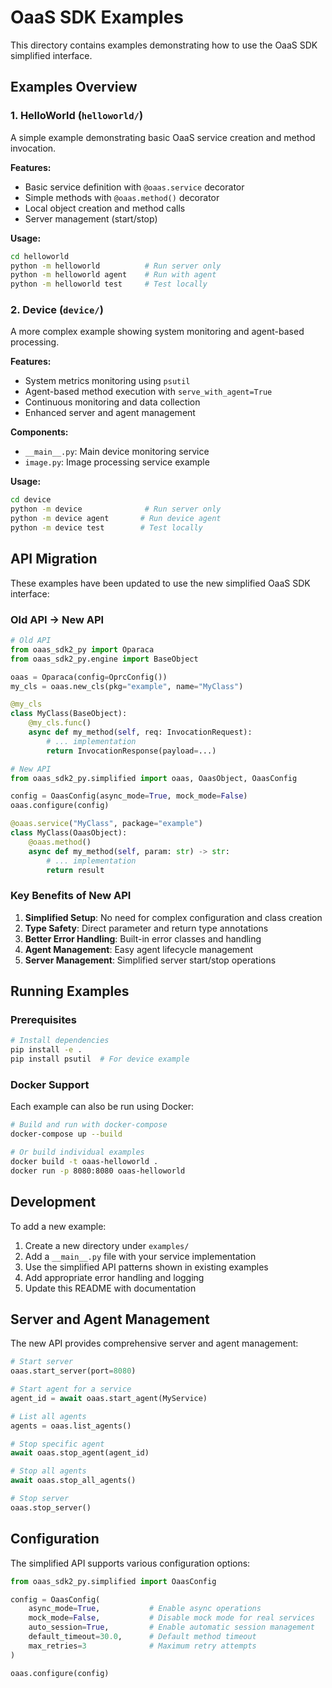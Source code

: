 # OaaS SDK Examples

This directory contains examples demonstrating how to use the OaaS SDK simplified interface.

## Examples Overview

### 1. HelloWorld (`helloworld/`)

A simple example demonstrating basic OaaS service creation and method invocation.

**Features:**
- Basic service definition with `@oaas.service` decorator
- Simple methods with `@oaas.method()` decorator
- Local object creation and method calls
- Server management (start/stop)

**Usage:**
```bash
cd helloworld
python -m helloworld          # Run server only
python -m helloworld agent    # Run with agent
python -m helloworld test     # Test locally
```

### 2. Device (`device/`)

A more complex example showing system monitoring and agent-based processing.

**Features:**
- System metrics monitoring using `psutil`
- Agent-based method execution with `serve_with_agent=True`
- Continuous monitoring and data collection
- Enhanced server and agent management

**Components:**
- `__main__.py`: Main device monitoring service
- `image.py`: Image processing service example

**Usage:**
```bash
cd device
python -m device              # Run server only
python -m device agent       # Run device agent
python -m device test        # Test locally
```

## API Migration

These examples have been updated to use the new simplified OaaS SDK interface:

### Old API → New API

```python
# Old API
from oaas_sdk2_py import Oparaca
from oaas_sdk2_py.engine import BaseObject

oaas = Oparaca(config=OprcConfig())
my_cls = oaas.new_cls(pkg="example", name="MyClass")

@my_cls
class MyClass(BaseObject):
    @my_cls.func()
    async def my_method(self, req: InvocationRequest):
        # ... implementation
        return InvocationResponse(payload=...)

# New API
from oaas_sdk2_py.simplified import oaas, OaasObject, OaasConfig

config = OaasConfig(async_mode=True, mock_mode=False)
oaas.configure(config)

@oaas.service("MyClass", package="example")
class MyClass(OaasObject):
    @oaas.method()
    async def my_method(self, param: str) -> str:
        # ... implementation
        return result
```

### Key Benefits of New API

1. **Simplified Setup**: No need for complex configuration and class creation
2. **Type Safety**: Direct parameter and return type annotations
3. **Better Error Handling**: Built-in error classes and handling
4. **Agent Management**: Easy agent lifecycle management
5. **Server Management**: Simplified server start/stop operations

## Running Examples

### Prerequisites

```bash
# Install dependencies
pip install -e .
pip install psutil  # For device example
```

### Docker Support

Each example can also be run using Docker:

```bash
# Build and run with docker-compose
docker-compose up --build

# Or build individual examples
docker build -t oaas-helloworld .
docker run -p 8080:8080 oaas-helloworld
```

## Development

To add a new example:

1. Create a new directory under `examples/`
2. Add a `__main__.py` file with your service implementation
3. Use the simplified API patterns shown in existing examples
4. Add appropriate error handling and logging
5. Update this README with documentation

## Server and Agent Management

The new API provides comprehensive server and agent management:

```python
# Start server
oaas.start_server(port=8080)

# Start agent for a service
agent_id = await oaas.start_agent(MyService)

# List all agents
agents = oaas.list_agents()

# Stop specific agent
await oaas.stop_agent(agent_id)

# Stop all agents
await oaas.stop_all_agents()

# Stop server
oaas.stop_server()
```

## Configuration

The simplified API supports various configuration options:

```python
from oaas_sdk2_py.simplified import OaasConfig

config = OaasConfig(
    async_mode=True,           # Enable async operations
    mock_mode=False,           # Disable mock mode for real services
    auto_session=True,         # Enable automatic session management
    default_timeout=30.0,      # Default method timeout
    max_retries=3              # Maximum retry attempts
)

oaas.configure(config)
```